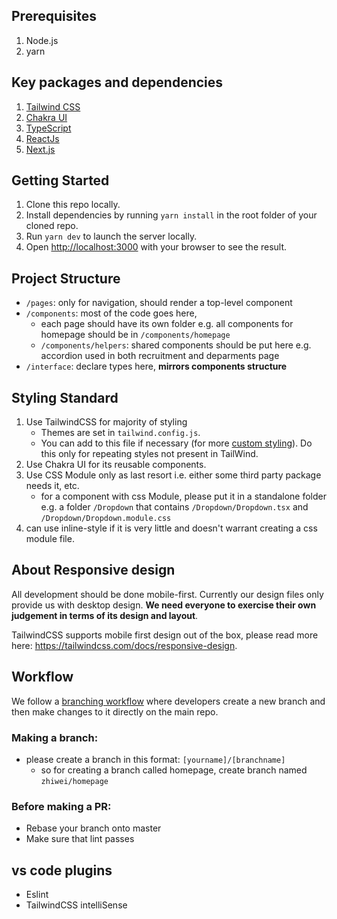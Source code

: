 ## Prerequisites

1. Node.js
2. yarn

## Key packages and dependencies

1. [Tailwind CSS](https://tailwindcss.com/)
2. [Chakra UI](https://chakra-ui.com/)
3. [TypeScript](https://www.typescriptlang.org/)
4. [ReactJs](https://reactjs.org/)
5. [Next.js](https://nextjs.org/)

## Getting Started

1. Clone this repo locally.
2. Install dependencies by running `yarn install` in the root folder of your
   cloned repo.
3. Run `yarn dev` to launch the server locally.
4. Open [http://localhost:3000](http://localhost:3000) with your browser to see
   the result.
   
## Project Structure
* `/pages`: only for navigation, should render a top-level component
* `/components`: most of the code goes here, 
   * each page should have its own folder e.g. all components for homepage should be in `/components/homepage`
   * `/components/helpers`: shared components should be put here e.g. accordion used in both recruitment and deparments page
* `/interface`: declare types here, **mirrors components structure**

## Styling Standard

1. Use TailwindCSS for majority of styling
   * Themes are set in `tailwind.config.js`.
   * You can add to this file if necessary (for more [custom styling](https://tailwindcss.com/docs/adding-custom-styles)). Do this only for repeating styles not present in TailWind.
2. Use Chakra UI for its reusable components.
3. Use CSS Module only as last resort i.e. either some third party package needs it, etc. 
   * for a component with css Module, please put it in a standalone folder e.g. a folder `/Dropdown` that contains `/Dropdown/Dropdown.tsx` and `/Dropdown/Dropdown.module.css`
4. can use inline-style if it is very little and doesn't warrant creating a css module file.

## About Responsive design 

All development should be done mobile-first. Currently our design files only provide us with desktop design. **We need everyone to exercise their own judgement in terms of its design and layout**. 

TailwindCSS supports mobile first design out of the box, please read more here: https://tailwindcss.com/docs/responsive-design.

## Workflow

We follow a
[branching workflow](https://www.atlassian.com/git/tutorials/comparing-workflows/feature-branch-workflow#:~:text=The%20core%20idea%20behind%20the,without%20disturbing%20the%20main%20codebase.)
where developers create a new branch and then make changes to it directly on the
main repo.

### Making a branch: 
* please create a branch in this format: `[yourname]/[branchname]`
   * so for creating a branch called homepage, create branch named `zhiwei/homepage`

### Before making a PR:
* Rebase your branch onto master
* Make sure that lint passes

## vs code plugins 
* Eslint 
* TailwindCSS intelliSense
